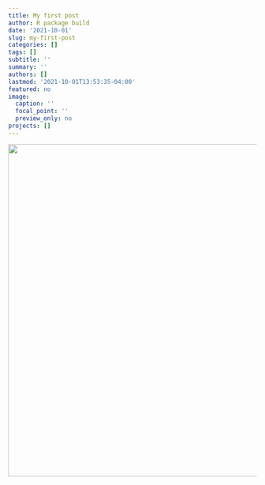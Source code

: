 ```yaml
---
title: My first post
author: R package build
date: '2021-10-01'
slug: my-first-post
categories: []
tags: []
subtitle: ''
summary: ''
authors: []
lastmod: '2021-10-01T13:53:35-04:00'
featured: no
image:
  caption: ''
  focal_point: ''
  preview_only: no
projects: []
---
```

<img src="{{< blogdown/postref >}}index_files/figure-html/unnamed-chunk-1-1.png" width="672" />
